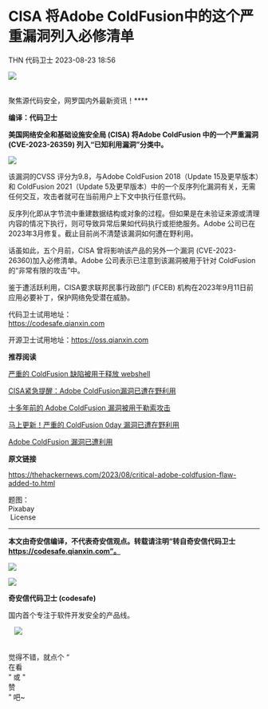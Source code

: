 #  CISA 将Adobe ColdFusion中的这个严重漏洞列入必修清单   
THN  代码卫士   2023-08-23 18:56  
  
![](https://mmbiz.qpic.cn/mmbiz_gif/Az5ZsrEic9ot90z9etZLlU7OTaPOdibteeibJMMmbwc29aJlDOmUicibIRoLdcuEQjtHQ2qjVtZBt0M5eVbYoQzlHiaw/640?wx_fmt=gif "")  
  
   
聚焦源代码安全，网罗国内外最新资讯！****  
  
**编译：代码卫士**  
  
**美国网络安全和基础设施安全局 (CISA) 将Adobe ColdFusion 中的一个严重漏洞 (CVE-2023-26359) 列入“已知利用漏洞”分类中。**  
  
  
![](https://mmbiz.qpic.cn/mmbiz_png/oBANLWYScMTBuxyicQbZX3tSS9tjia3WY9QLfrhwqYKwkL4x3s9APkaXKXibvg4jcI4fKEianV3zwCEgt4pSPGM4BQ/640?wx_fmt=png "")  
  
  
该漏洞的CVSS 评分为9.8，与Adobe ColdFusion 2018（Update 15及更早版本）和 ColdFusion 2021（Update 5及更早版本）中的一个反序列化漏洞有关，无需任何交互，攻击者就可在当前用户上下文中执行任意代码。  
  
反序列化即从字节流中重建数据结构或对象的过程。但如果是在未验证来源或清理内容的情况下执行，则可导致异常后果如代码执行或拒绝服务。Adobe 公司已在2023年3月修复。截止目前尚不清楚该漏洞如何遭在野利用。  
  
话虽如此，五个月前，CISA 曾将影响该产品的另外一个漏洞 (CVE-2023-26360)加入必修清单。Adobe 公司表示已注意到该漏洞被用于针对 ColdFusion 的“非常有限的攻击”中。  
  
鉴于遭活跃利用，CISA要求联邦民事行政部门 (FCEB) 机构在2023年9月11日前应用必要补丁，保护网络免受潜在威胁。  
  
  
  
代码卫士试用地址：  
https://codesafe.qianxin.com  
  
开源卫士试用地址：https://oss.qianxin.com  
  
  
  
  
  
  
  
  
  
  
  
  
**推荐阅读**  
  
[严重的 ColdFusion 缺陷被用于释放 webshell](http://mp.weixin.qq.com/s?__biz=MzI2NTg4OTc5Nw==&mid=2247517089&idx=1&sn=dc6bce66dfc343de897d81dfb68108b8&chksm=ea94b2cbdde33bdd2eedd6497d1fe31d5bded9a4271eb7a287978f59c76fa633d7277a547b3c&scene=21#wechat_redirect)  
  
  
[CISA紧急提醒：Adobe ColdFusion漏洞已遭在野利用](http://mp.weixin.qq.com/s?__biz=MzI2NTg4OTc5Nw==&mid=2247515947&idx=3&sn=76c36938bf1b7401950fc62730020638&chksm=ea948e41dde30757c6826cbbaeba673c04d191b437bd8a20532e2a13614e94562772ade4c057&scene=21#wechat_redirect)  
  
  
[十多年前的 Adobe ColdFusion 漏洞被用于勒索攻击](http://mp.weixin.qq.com/s?__biz=MzI2NTg4OTc5Nw==&mid=2247507998&idx=2&sn=fd44dbdbf72b7df83e081524bebf4667&chksm=ea949174dde318623fad2d710dd6603f2144e71e5ab47ff56088e63eb917ccc2beabfea3ef2c&scene=21#wechat_redirect)  
  
  
[马上更新！严重的 ColdFusion 0day 漏洞已遭在野利用](http://mp.weixin.qq.com/s?__biz=MzI2NTg4OTc5Nw==&mid=2247489336&idx=3&sn=c3ea6cc56bb965afc7ced3a581f3f733&chksm=ea972652dde0af44760ed912f78d3a2667634cb227baa1c7e4b892205eb3d5434c9c42e01d7b&scene=21#wechat_redirect)  
  
  
[Adobe ColdFusion 漏洞已遭利用](http://mp.weixin.qq.com/s?__biz=MzI2NTg4OTc5Nw==&mid=2247488479&idx=4&sn=6e6c63ccafbaebd78b756034c84fc8fc&chksm=ea9722b5dde0aba3ba1b52272228a6aa4aa44dc6ec09bb372341a744956067ec60db010e30b5&scene=21#wechat_redirect)  
  
  
  
  
**原文链接**  
  
https://thehackernews.com/2023/08/critical-adobe-coldfusion-flaw-added-to.html  
  
  
题图：  
Pixabay  
 License  
  
****  
**本文由奇安信编译，不代表奇安信观点。转载请注明“转自奇安信代码卫士 https://codesafe.qianxin.com”。**  
  
  
  
  
![](https://mmbiz.qpic.cn/mmbiz_jpg/oBANLWYScMSf7nNLWrJL6dkJp7RB8Kl4zxU9ibnQjuvo4VoZ5ic9Q91K3WshWzqEybcroVEOQpgYfx1uYgwJhlFQ/640?wx_fmt=jpeg "")  
  
![](https://mmbiz.qpic.cn/mmbiz_jpg/oBANLWYScMSN5sfviaCuvYQccJZlrr64sRlvcbdWjDic9mPQ8mBBFDCKP6VibiaNE1kDVuoIOiaIVRoTjSsSftGC8gw/640?wx_fmt=jpeg "")  
  
**奇安信代码卫士 (codesafe)**  
  
国内首个专注于软件开发安全的产品线。  
  
   ![](https://mmbiz.qpic.cn/mmbiz_gif/oBANLWYScMQ5iciaeKS21icDIWSVd0M9zEhicFK0rbCJOrgpc09iaH6nvqvsIdckDfxH2K4tu9CvPJgSf7XhGHJwVyQ/640?wx_fmt=gif "")  
  
   
觉得不错，就点个 “  
在看  
” 或 "  
赞  
” 吧~  
  
